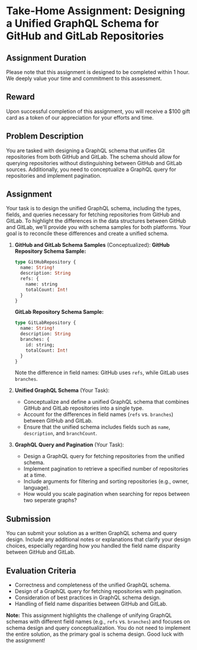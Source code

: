 # Take-Home Assignment: Designing a Unified GraphQL Schema for GitHub and GitLab Repositories

## Assignment Duration

Please note that this assignment is designed to be completed within 1 hour. We deeply value your time and commitment to this assessment.

## Reward

Upon successful completion of this assignment, you will receive a $100 gift card as a token of our appreciation for your efforts and time.

## Problem Description

You are tasked with designing a GraphQL schema that unifies Git repositories from both GitHub and GitLab. The schema should allow for querying repositories without distinguishing between GitHub and GitLab sources. Additionally, you need to conceptualize a GraphQL query for repositories and implement pagination.

## Assignment

Your task is to design the unified GraphQL schema, including the types, fields, and queries necessary for fetching repositories from GitHub and GitLab. To highlight the differences in the data structures between GitHub and GitLab, we'll provide you with schema samples for both platforms. Your goal is to reconcile these differences and create a unified schema.

1. **GitHub and GitLab Schema Samples** (Conceptualized):
   **GitHub Repository Schema Sample:**

   ```graphql
   type GitHubRepository {
     name: String!
     description: String
     refs: {
       name: string
       totalCount: Int!
     }
   }
   ```

   **GitLab Repository Schema Sample:**

   ```graphql
   type GitLabRepository {
     name: String!
     description: String
     branches: {
       id: string;
       totalCount: Int!
     }
   }
   ```

   Note the difference in field names: GitHub uses `refs`, while GitLab uses `branches`.

2. **Unified GraphQL Schema** (Your Task):
   - Conceptualize and define a unified GraphQL schema that combines GitHub and GitLab repositories into a single type.
   - Account for the differences in field names (`refs` vs. `branches`) between GitHub and GitLab.
   - Ensure that the unified schema includes fields such as `name`, `description`, and `branchCount`.

3. **GraphQL Query and Pagination** (Your Task):
   - Design a GraphQL query for fetching repositories from the unified schema.
   - Implement pagination to retrieve a specified number of repositories at a time.
   - Include arguments for filtering and sorting repositories (e.g., owner, language).
   - How would you scale pagination when searching for repos between two seperate graphs?

## Submission

You can submit your solution as a written GraphQL schema and query design. Include any additional notes or explanations that clarify your design choices, especially regarding how you handled the field name disparity between GitHub and GitLab.

## Evaluation Criteria

- Correctness and completeness of the unified GraphQL schema.
- Design of a GraphQL query for fetching repositories with pagination.
- Consideration of best practices in GraphQL schema design.
- Handling of field name disparities between GitHub and GitLab.

**Note:** This assignment highlights the challenge of unifying GraphQL schemas with different field names (e.g., `refs` vs. `branches`) and focuses on schema design and query conceptualization. You do not need to implement the entire solution, as the primary goal is schema design. Good luck with the assignment!